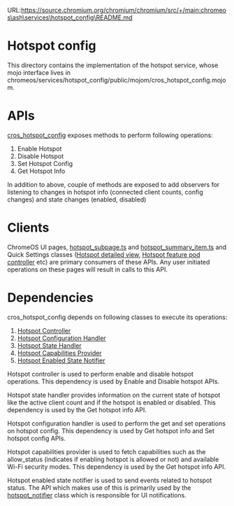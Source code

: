 URL:https://source.chromium.org/chromium/chromium/src/+/main:chromeos\ash\services\hotspot_config\README.md
# Hotspot config

This directory contains the implementation of the hotspot service,
whose mojo interface lives in
chromeos/services/hotspot_config/public/mojom/cros_hotspot_config.mojom.

# APIs

[cros_hotspot_config](https://source.chromium.org/chromium/chromium/src/+/main:chromeos/ash/services/hotspot_config/cros_hotspot_config.h;l=6;drc=dcf55608c196ee07c12747df2dd7bbe7a6a30bdd;bpv=0;bpt=0) exposes methods to perform following operations:
1. Enable Hotspot
2. Disable Hotspot
3. Set Hotspot Config
4. Get Hotspot Info

In addition to above, couple of methods are exposed to add observers for listening to changes in
hotspot info (connected client counts, config changes) and state changes (enabled, disabled)

# Clients

ChromeOS UI pages, [hotspot_subpage.ts](https://source.chromium.org/chromium/chromium/src/+/main:chrome/browser/resources/ash/settings/internet_page/hotspot_subpage.ts;l=1;drc=dcf55608c196ee07c12747df2dd7bbe7a6a30bdd;bpv=1;bpt=0) and [hotspot_summary_item.ts](https://source.chromium.org/chromium/chromium/src/+/main:chrome/browser/resources/ash/settings/internet_page/hotspot_summary_item.ts;l=1;drc=dcf55608c196ee07c12747df2dd7bbe7a6a30bdd;bpv=1;bpt=0?q=hotspot_summary_item.ts&sq=&ss=chromium%2Fchromium%2Fsrc) and Quick Settings classes ([Hotspot detailed view](https://source.chromium.org/chromium/chromium/src/+/main:ash/system/hotspot/hotspot_detailed_view.h;l=1;drc=dcf55608c196ee07c12747df2dd7bbe7a6a30bdd;bpv=1;bpt=0), [Hotspot feature pod controller](https://source.chromium.org/chromium/chromium/src/+/main:ash/system/hotspot/hotspot_feature_pod_controller.h;l=1;drc=dcf55608c196ee07c12747df2dd7bbe7a6a30bdd;bpv=1;bpt=0) etc) are primary consumers of these APIs.
Any user initiated operations on these pages will result in calls to this API.

# Dependencies

cros_hotspot_config depends on following classes to execute its operations:
1. [Hotspot Controller](https://source.chromium.org/chromium/chromium/src/+/main:chromeos/ash/components/network/hotspot_controller.h;drc=dcf55608c196ee07c12747df2dd7bbe7a6a30bdd)
2. [Hotspot Configuration Handler](https://source.chromium.org/chromium/chromium/src/+/main:chromeos/ash/components/network/hotspot_configuration_handler.h;drc=dcf55608c196ee07c12747df2dd7bbe7a6a30bdd;)
3. [Hotspot State Handler](https://source.chromium.org/chromium/chromium/src/+/main:chromeos/ash/components/network/hotspot_state_handler.h;drc=dcf55608c196ee07c12747df2dd7bbe7a6a30bdd)
4. [Hotspot Capabilities Provider](https://source.chromium.org/chromium/chromium/src/+/main:chromeos/ash/components/network/hotspot_capabilities_provider.h;drc=dcf55608c196ee07c12747df2dd7bbe7a6a30bdd)
5. [Hotspot Enabled State Notifier](https://source.chromium.org/chromium/chromium/src/+/main:chromeos/ash/components/network/hotspot_enabled_state_notifier.h;drc=dcf55608c196ee07c12747df2dd7bbe7a6a30bdd)

Hotspot controller is used to perform enable and disable hotspot operations.
This dependency is used by Enable and Disable hotspot APIs.

Hotspot state handler provides information on the current state of hotspot like the active
client count and if the hotspot is enabled or disabled. This dependency is used by the Get hotspot info API.

Hotspot configuration handler is used to perform the get and set operations on hotspot config.
This dependency is used by Get hotspot info and Set hotspot config APIs.

Hotspot capabilities provider is used to fetch capabilities such as the allow_status (indicates
if enabling hotspot is allowed or not) and available Wi-Fi security modes. This dependency is used by the
Get hotspot info API.

Hotspot enabled state notifier is used to send events related to hotspot status. The API which makes use
of this is primarily used by the [hotspot_notifier](https://source.chromium.org/chromium/chromium/src/+/main:ash/system/hotspot/hotspot_notifier.h;drc=dcf55608c196ee07c12747df2dd7bbe7a6a30bdd;bpv=1;bpt=1)
class which is responsible for UI notifications.
